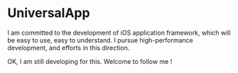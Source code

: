 # UniversalApp

I am committed to the development of iOS application framework, which will be easy to use, easy to understand.
I pursue high-performance development, and efforts in this direction.

OK, I am still developing for this. Welcome to follow me !
